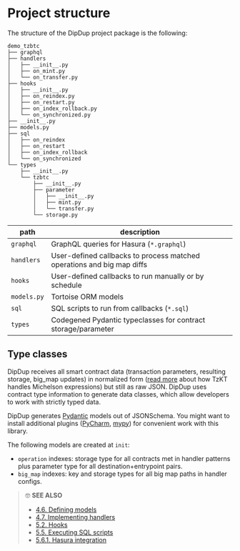 # Project structure

The structure of the DipDup project package is the following:

```text
demo_tzbtc
├── graphql
├── handlers
│   ├── __init__.py
│   ├── on_mint.py
│   └── on_transfer.py
├── hooks
│   ├── __init__.py
│   ├── on_reindex.py
│   ├── on_restart.py
│   ├── on_index_rollback.py
│   └── on_synchronized.py
├── __init__.py
├── models.py
├── sql
│   ├── on_reindex
│   ├── on_restart
│   ├── on_index_rollback
│   └── on_synchronized
└── types
    ├── __init__.py
    └── tzbtc
        ├── __init__.py
        ├── parameter
        │   ├── __init__.py
        │   ├── mint.py
        │   └── transfer.py
        └── storage.py
```

| path | description |
| - | - |
| `graphql` | GraphQL queries for Hasura (`*.graphql`) |
| `handlers` | User-defined callbacks to process matched operations and big map diffs |
| `hooks` | User-defined callbacks to run manually or by schedule |
| `models.py` | Tortoise ORM models |
| `sql` | SQL scripts to run from callbacks (`*.sql`) |
| `types` | Codegened Pydantic typeclasses for contract storage/parameter |

## Type classes

<!-- TODO: Move somewhere -->

DipDup receives all smart contract data (transaction parameters, resulting storage, big_map updates) in normalized form ([read more](https://baking-bad.org/blog/2021/03/03/tzkt-v14-released-with-improved-smart-contract-data-and-websocket-api/) about how TzKT handles Michelson expressions) but still as raw JSON. DipDup uses contract type information to generate data classes, which allow developers to work with strictly typed data.

DipDup generates [Pydantic](https://pydantic-docs.helpmanual.io/datamodel_code_generator/) models out of JSONSchema. You might want to install additional plugins ([PyCharm](https://pydantic-docs.helpmanual.io/pycharm_plugin/), [mypy](https://pydantic-docs.helpmanual.io/mypy_plugin/)) for convenient work with this library.

The following models are created at `init`:

* `operation` indexes: storage type for all contracts met in handler patterns plus parameter type for all destination+entrypoint pairs.
* `big_map` indexes: key and storage types for all big map paths in handler configs.

> 🤓 **SEE ALSO**
>
> * [4.6. Defining models](defining-models.md)
> * [4.7. Implementing handlers](implementing-handlers.md)
> * [5.2. Hooks](../advanced/hooks/README.md)
> * [5.5. Executing SQL scripts](../advanced/sql.md)
> * [5.6.1. Hasura integration](../graphql/hasura.md)

